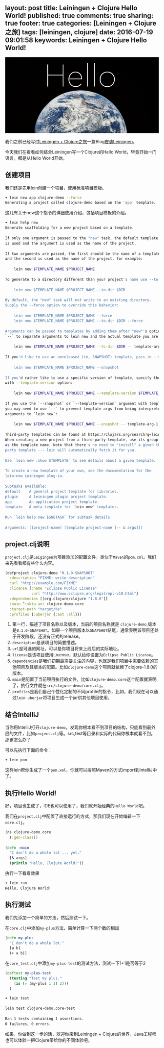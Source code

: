 layout: post
title: Leiningen + Clojure Hello World!
published: true
comments: true
sharing: true
footer: true
categories: [Leiningen + Clojure之旅]
tags: [leiningen, clojure]
date: 2016-07-19 09:01:58
keywords: Leiningen + Clojure Hello World!
---

![hello world](/images/blog/hello-world.jpg)

我们之前已经写过[Leiningen + Clojure之旅](/categories/Leiningen-Clojure之旅/)一篇Blog[安装Leiningen](/2015/11/19/install-leiningen/)。

今天我们在看看如何结合Leiningen写一个Clojure的Hello World，毕竟开始一门语言，都是从Hello World开始。

<!-- more -->

## 创建项目

我们还是先用lein创建一个项目，使用标准项目模板。

```bash
➜ lein new app clojure-demo --force
Generating a project called clojure-demo based on the 'app' template.
```

这儿有关于new这个指令的详细使用介绍，包括项目模板的介绍。

```bash
➜ lein help new
Generate scaffolding for a new project based on a template.

If only one argument is passed to the "new" task, the default template
is used and the argument is used as the name of the project.

If two arguments are passed, the first should be the name of a template,
and the second is used as the name of the project, for example:

    lein new $TEMPLATE_NAME $PROJECT_NAME

To generate to a directory different than your project's name use --to-dir:

    lein new $TEMPLATE_NAME $PROJECT_NAME --to-dir $DIR

By default, the "new" task will not write to an existing directory.
Supply the --force option to override this behavior:

    lein new $TEMPLATE_NAME $PROJECT_NAME --force
    lein new $TEMPLATE_NAME $PROJECT_NAME --to-dir $DIR --force

Arguments can be passed to templates by adding them after "new"'s options. Use
`--` to separate arguments to lein new and the actual template you are using:

    lein new $TEMPLATE_NAME $PROJECT_NAME --to-dir $DIR -- template-arg-1 template-arg-2

If you'd like to use an unreleased (ie, SNAPSHOT) template, pass in --snapshot:

    lein new $TEMPLATE_NAME $PROJECT_NAME --snapshot

If you'd rather like to use a specific version of template, specify the version
with --template-version option:

    lein new $TEMPLATE_NAME $PROJECT_NAME --template-version $TEMPLATE_VERSION

If you use the `--snapshot` or `--template-version` argument with template args
you may need to use `--` to prevent template args from being interpreted as
arguments to `lein new`:

    lein new $TEMPLATE_NAME $PROJECT_NAME --snapshot -- template-arg-1 template-arg-2

Third-party templates can be found at https://clojars.org/search?q=lein-template.
When creating a new project from a third-party template, use its group-id
as the template name. Note that there's no need to "install" a given third-
party template --- lein will automatically fetch it for you.

Use `lein new :show $TEMPLATE` to see details about a given template.

To create a new template of your own, see the documentation for the
lein-new Leiningen plug-in.

Subtasks available:
default    A general project template for libraries.
plugin     A leiningen plugin project template.
app        An application project template.
template   A meta-template for 'lein new' templates.

Run `lein help new $SUBTASK` for subtask details.

Arguments: ([project-name] [template project-name [-- & args]])
```

## project.clj说明

`project.clj`是`Leigingen`为项目添加的配置文件，类似于`Maven`的`pom.xml`。我们来先看看都有些什么内容。

```clojure
(defproject clojure-demo "0.1.0-SNAPSHOT"
  :description "FIXME: write description"
  :url "http://example.com/FIXME"
  :license {:name "Eclipse Public License"
            :url "http://www.eclipse.org/legal/epl-v10.html"}
  :dependencies [[org.clojure/clojure "1.8.0"]]
  :main ^:skip-aot clojure-demo.core
  :target-path "target/%s"
  :profiles {:uberjar {:aot :all}})
```

1. 第一行，描述了项目名称以及版本，当前的项目名称就是 `clojure-demo`,版本是`0.1.0-SNAPSHOT`。如果一个项目版本以`SNAPSHOT`结尾，通常表明该项目还处于开发阶段，还没有正式的release。
1. `description`是该项目的简要描述。
1. `url`是可选的网址，可以是你项目将来上线后的实际地址。
2. `license`是该项目使用License，默认给你设置为`Eclipse Public License`。
3. `dependencies`是我们初期最需要关注的内容，也就是我们项目中需要依赖的其他项目及其版本的配置。比如`clojure-demo`这个项目就依赖了clojore-1.8.0的版本。
4. `main`是配置了当前项目执行的文件，比如`clojure-demo.core`这个配置就表明了，执行文件就在`src/clojure-demo/core.clj`。
5. `profiles`是我们自己个性化定制的不同profile的指令，比如，我们现在可以通过`lein uberjar`将项目生成一个jar供其他项目使用。


## 结合IntelliJ

当你用IntelliJ打开`clojure-demo`，发现你根本看不到项目的结构，只能看到最外层的文件，比如`project.clj`等。src,test等目录和实际的代码你根本就看不到。那该怎么办？

可以先执行下面的命令：

```bash
➜ lein pom
```

这样lein帮你生成了一个`pom.xml`，你就可以按照Maven的方式import到IntelliJ中了。

## 执行Hello World!

好，项目也生成了，IDE也可以使用了，我们就开始经典的`Hello World`吧。

我们在`project.clj`中配置了直接运行的方式，那我们现在开始编辑一下`core.clj`。


```clojure
(ns clojure-demo.core
  (:gen-class))

(defn -main
  "I don't do a whole lot ... yet."
  [& args]
  (println "Hello, Clojure World!"))
```

执行一下看看效果

```bash
➜ lein run
Hello, Clojure World!
```

## 执行测试

我们先添加一个简单的方法，然后测试一下。

在`core.clj`中添加`my-plus`方法，简单计算一下两个数的相加

```clojure
(defn my-plus
  "I don't do a whole lot."
  [a b]
  (+ a b))
```

在`core_test.clj`中添加`my-plus-test`的测试方法，测试一下1+1是否等于2

```clojure
(deftest my-plus-test
  (testing "Test my plus."
    (is (= (my-plus 1 1) 2)))
  )
```

```bash
➜ lein test

lein test clojure-demo.core-test

Ran 1 tests containing 1 assertions.
0 failures, 0 errors.
```

如果，你做到这一步的话，欢迎你来到Leiningen + Clojure的世界，Java工程师也可以体验一把Clojure带给你的不同体验吧。
